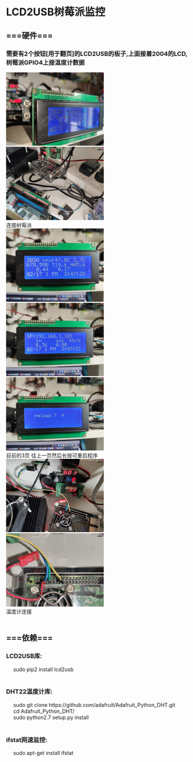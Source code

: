 <!DOCTYPE html><html lang="zh-CN">
<html xmlns="http://www.w3.org/1999/xhtml">	
<body>
<h1>LCD2USB树莓派监控</h1>
<h2>===硬件===</h2>
<h3>需要有2个按钮[用于翻页]的LCD2USB的板子,上面接着2004的LCD,树莓派GPIO4上接温度计数据</h3>
<img src="image/1.jpg" height="200px">
<img src="image/2.jpg" height="200px"><br>
<div>连接树莓派</div>
<img src="image/3.jpg" height="200px">
<img src="image/4.jpg" height="200px">
<img src="image/5.jpg" height="200px"><br>
<div>目前的3页 往上一页然后长按可重启程序</div>
<img src="image/6.jpg" height="200px">
<img src="image/7.jpg" height="200px">
<div>温度计连接</div>
<br>
<h2>===依赖===</h2>
<div>
<h3>LCD2USB库:</h3>
&nbsp;&nbsp;&nbsp;&nbsp; sudo pip2 install lcd2usb<br>
<br>
<h3>DHT22温度计库:</h3>
&nbsp;&nbsp;&nbsp;&nbsp; sudo git clone https://github.com/adafruit/Adafruit_Python_DHT.git<br>
&nbsp;&nbsp;&nbsp;&nbsp; cd Adafruit_Python_DHT/<br>
&nbsp;&nbsp;&nbsp;&nbsp; sudo python2.7 setup.py install<br>
<br>
<h3>ifstat网速监控:</h3>
&nbsp;&nbsp;&nbsp;&nbsp; sudo apt-get install ifstat
</div>
</body>
</html>